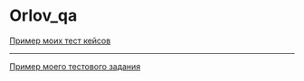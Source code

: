 # Orlov_qa

[Пример моих тест кейсов](https://docs.google.com/spreadsheets/d/1-mBQ6wACPm8dVJdvpdvRHblEyMftyGix6nol34V7gkU/edit#gid=2244106086)

---

[Пример моего тестового задания](https://docs.google.com/spreadsheets/d/1PzfNvsA1fz6WLoBhufAZmOe4qOKziPtTppcB4-KQWY8/edit?usp=sharing)

